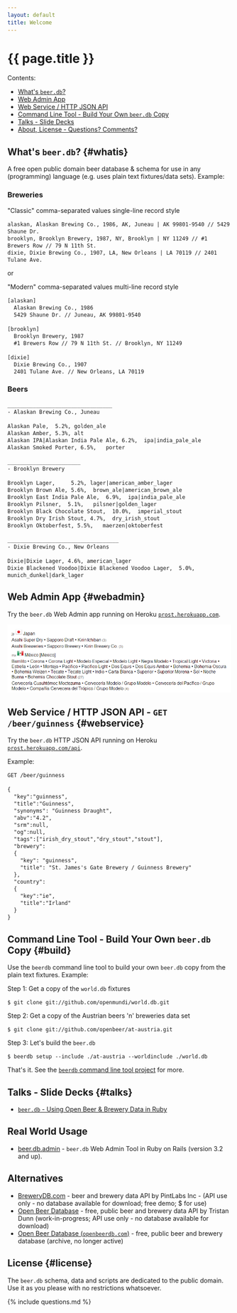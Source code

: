 ```yaml
---
layout: default
title: Welcome
---
```


# {{ page.title }}

<div class="toc" markdown="1">
Contents:

* [What's `beer.db`?](#whatis)
* [Web Admin App](#webadmin)
* [Web Service / HTTP JSON API](#webservice)
* [Command Line Tool - Build Your Own `beer.db` Copy](#build)
* [Talks - Slide Decks](#talks)
* [About, License - Questions? Comments?](#license)
</div>


## What's `beer.db`?   {#whatis}

A free open public domain beer database & schema
for use in any (programming) language
(e.g. uses plain text fixtures/data sets). Example:

### Breweries

"Classic" comma-separated values single-line record style

~~~
alaskan, Alaskan Brewing Co., 1986, AK, Juneau | AK 99801-9540 // 5429 Shaune Dr.
brooklyn, Brooklyn Brewery, 1987, NY, Brooklyn | NY 11249 // #1 Brewers Row // 79 N 11th St.
dixie, Dixie Brewing Co., 1907, LA, New Orleans | LA 70119 // 2401 Tulane Ave.
~~~

or

"Modern" comma-separated values multi-line record style

~~~
[alaskan]
  Alaskan Brewing Co., 1986
  5429 Shaune Dr. // Juneau, AK 99801-9540

[brooklyn]
  Brooklyn Brewery, 1987
  #1 Brewers Row // 79 N 11th St. // Brooklyn, NY 11249

[dixie]
  Dixie Brewing Co., 1907
  2401 Tulane Ave. // New Orleans, LA 70119
~~~


### Beers

~~~
_________________________________
- Alaskan Brewing Co., Juneau

Alaskan Pale,  5.2%, golden_ale
Alaskan Amber, 5.3%, alt
Alaskan IPA|Alaskan India Pale Ale, 6.2%,  ipa|india_pale_ale
Alaskan Smoked Porter, 6.5%,   porter

_______________________
- Brooklyn Brewery

Brooklyn Lager,     5.2%, lager|american_amber_lager
Brooklyn Brown Ale, 5.6%,  brown_ale|american_brown_ale
Brooklyn East India Pale Ale,  6.9%,  ipa|india_pale_ale
Brooklyn Pilsner,  5.1%,   pilsner|golden_lager
Brooklyn Black Chocolate Stout,  10.0%,  imperial_stout
Brooklyn Dry Irish Stout, 4.7%,  dry_irish_stout
Brooklyn Oktoberfest, 5.5%,   maerzen|oktoberfest

___________________________________
- Dixie Brewing Co., New Orleans

Dixie|Dixie Lager, 4.6%, american_lager
Dixie Blackened Voodoo|Dixie Blackened Voodoo Lager,  5.0%,  munich_dunkel|dark_lager
~~~


## Web Admin App {#webadmin}

Try the `beer.db` Web Admin app running
on Heroku [`prost.herokuapp.com`](http://prost.herokuapp.com).

![](i/beer_db_admin_screenshoot.png)


## Web Service / HTTP JSON API - `GET /beer/guinness`   {#webservice}

Try the `beer.db` HTTP JSON API running
on Heroku [`prost.herokuapp.com/api`](http://prost.herokuapp.com/api).

Example:

~~~
GET /beer/guinness

{
  "key":"guinness",
  "title":"Guinness",
  "synonyms": "Guinness Draught",
  "abv":"4.2",
  "srm":null,
  "og":null,
  "tags":["irish_dry_stout","dry_stout","stout"],
  "brewery":
  {
    "key": "guinness",
    "title": "St. James's Gate Brewery / Guinness Brewery"
  },
  "country":
  {
    "key":"ie",
    "title":"Irland"
  }
}
~~~


## Command Line Tool - Build Your Own `beer.db` Copy   {#build}

Use the `beerdb` command line tool to build your own `beer.db` copy from the plain text fixtures. Example:

Step 1:  Get a copy of the `world.db` fixtures

    $ git clone git://github.com/openmundi/world.db.git

Step 2:  Get a copy of the Austrian beers 'n' breweries data set

    $ git clone git://github.com/openbeer/at-austria.git

Step 3:  Let's build the `beer.db`

    $ beerdb setup --include ./at-austria --worldinclude ./world.db

That's it. See the [`beerdb` command line tool project](https://github.com/geraldb/beer.db.ruby)
for more.


## Talks - Slide Decks   {#talks}

- [`beer.db` - Using Open Beer & Brewery Data in Ruby](https://github.com/openbeer/talks/blob/master/talks/beer_db_intro.md)


## Real World Usage

- [beer.db.admin](https://github.com/geraldb/beer.db.admin) - `beer.db` Web Admin Tool in Ruby on Rails (version 3.2 and up).


## Alternatives

- [BreweryDB.com](http://www.brewerydb.com) -  beer and brewery data API by PintLabs Inc - (API use only - no database available for download; free demo; $ for use)
- [Open Beer Database](https://github.com/openbeerdatabase/openbeerdatabase)  - free, public beer and brewery data API by Tristan Dunn (work-in-progress; API use only - no database available for download)
- [Open Beer Database (`openbeerdb.com`)](http://openbeerdb.com)  - free, public beer and brewery database (archive, no longer active)

## License {#license}

The `beer.db` schema, data and scripts are dedicated to the public domain.
Use it as you please with no restrictions whatsoever.


{% include questions.md %}
